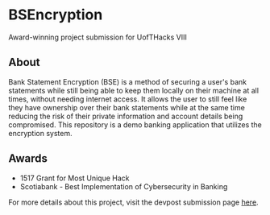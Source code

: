 # BSEncryption

Award-winning project submission for UofTHacks VIII

## About
Bank Statement Encryption (BSE) is a method of securing a user's bank statements while still being able to keep them locally on their machine at all times, without needing internet access. It allows the user to still feel like they have ownership over their bank statements while at the same time reducing the risk of their private information and account details being compromised. This repository is a demo banking application that utilizes the encryption system. 

## Awards
* 1517 Grant for Most Unique Hack
* Scotiabank - Best Implementation of Cybersecurity in Banking

For more details about this project, visit the devpost submission page [here](https://devpost.com/software/bank-statement-encryption-bse-protocol).

